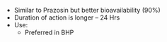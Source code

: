 - Similar to Prazosin but better bioavailability (90%)
- Duration of action is longer – 24 Hrs
- Use: 
	- Preferred in BHP